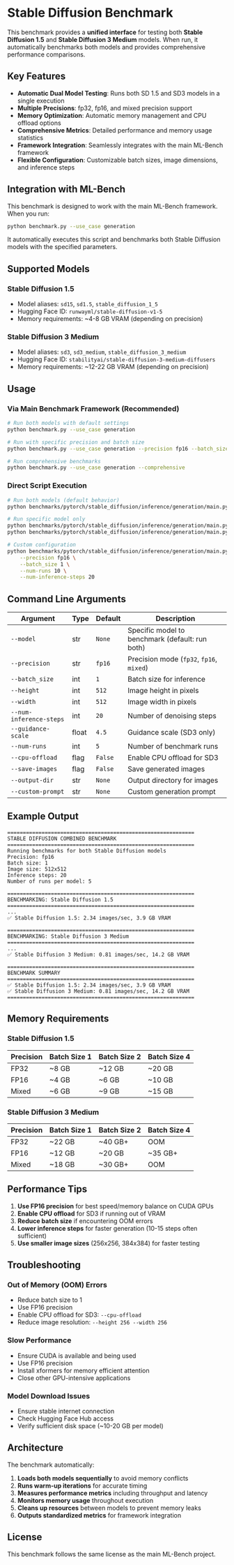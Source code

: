 # Stable Diffusion Benchmark

This benchmark provides a **unified interface** for testing both **Stable Diffusion 1.5** and **Stable Diffusion 3 Medium** models. When run, it automatically benchmarks both models and provides comprehensive performance comparisons.

## Key Features

- **Automatic Dual Model Testing**: Runs both SD 1.5 and SD3 models in a single execution
- **Multiple Precisions**: fp32, fp16, and mixed precision support
- **Memory Optimization**: Automatic memory management and CPU offload options
- **Comprehensive Metrics**: Detailed performance and memory usage statistics
- **Framework Integration**: Seamlessly integrates with the main ML-Bench framework
- **Flexible Configuration**: Customizable batch sizes, image dimensions, and inference steps

## Integration with ML-Bench

This benchmark is designed to work with the main ML-Bench framework. When you run:

```bash
python benchmark.py --use_case generation
```

It automatically executes this script and benchmarks both Stable Diffusion models with the specified parameters.

## Supported Models

### Stable Diffusion 1.5
- Model aliases: `sd15`, `sd1.5`, `stable_diffusion_1_5`
- Hugging Face ID: `runwayml/stable-diffusion-v1-5`
- Memory requirements: ~4-8 GB VRAM (depending on precision)

### Stable Diffusion 3 Medium
- Model aliases: `sd3`, `sd3_medium`, `stable_diffusion_3_medium`
- Hugging Face ID: `stabilityai/stable-diffusion-3-medium-diffusers`
- Memory requirements: ~12-22 GB VRAM (depending on precision)

## Usage

### Via Main Benchmark Framework (Recommended)

```bash
# Run both models with default settings
python benchmark.py --use_case generation

# Run with specific precision and batch size
python benchmark.py --use_case generation --precision fp16 --batch_size 1

# Run comprehensive benchmarks
python benchmark.py --use_case generation --comprehensive
```

### Direct Script Execution

```bash
# Run both models (default behavior)
python benchmarks/pytorch/stable_diffusion/inference/generation/main.py

# Run specific model only
python benchmarks/pytorch/stable_diffusion/inference/generation/main.py --model sd15
python benchmarks/pytorch/stable_diffusion/inference/generation/main.py --model sd3

# Custom configuration
python benchmarks/pytorch/stable_diffusion/inference/generation/main.py \
    --precision fp16 \
    --batch_size 1 \
    --num-runs 10 \
    --num-inference-steps 20
```

## Command Line Arguments

| Argument | Type | Default | Description |
|----------|------|---------|-------------|
| `--model` | str | `None` | Specific model to benchmark (default: run both) |
| `--precision` | str | `fp16` | Precision mode (`fp32`, `fp16`, `mixed`) |
| `--batch_size` | int | `1` | Batch size for inference |
| `--height` | int | `512` | Image height in pixels |
| `--width` | int | `512` | Image width in pixels |
| `--num-inference-steps` | int | `20` | Number of denoising steps |
| `--guidance-scale` | float | `4.5` | Guidance scale (SD3 only) |
| `--num-runs` | int | `5` | Number of benchmark runs |
| `--cpu-offload` | flag | `False` | Enable CPU offload for SD3 |
| `--save-images` | flag | `False` | Save generated images |
| `--output-dir` | str | `None` | Output directory for images |
| `--custom-prompt` | str | `None` | Custom generation prompt |

## Example Output

```
============================================================
STABLE DIFFUSION COMBINED BENCHMARK
============================================================
Running benchmarks for both Stable Diffusion models
Precision: fp16
Batch size: 1
Image size: 512x512
Inference steps: 20
Number of runs per model: 5

============================================================
BENCHMARKING: Stable Diffusion 1.5
============================================================
...
✅ Stable Diffusion 1.5: 2.34 images/sec, 3.9 GB VRAM

============================================================
BENCHMARKING: Stable Diffusion 3 Medium
============================================================
...
✅ Stable Diffusion 3 Medium: 0.81 images/sec, 14.2 GB VRAM

============================================================
BENCHMARK SUMMARY
============================================================
✅ Stable Diffusion 1.5: 2.34 images/sec, 3.9 GB VRAM
✅ Stable Diffusion 3 Medium: 0.81 images/sec, 14.2 GB VRAM
============================================================
```

## Memory Requirements

### Stable Diffusion 1.5
| Precision | Batch Size 1 | Batch Size 2 | Batch Size 4 |
|-----------|--------------|--------------|--------------|
| FP32      | ~8 GB        | ~12 GB       | ~20 GB       |
| FP16      | ~4 GB        | ~6 GB        | ~10 GB       |
| Mixed     | ~6 GB        | ~9 GB        | ~15 GB       |

### Stable Diffusion 3 Medium
| Precision | Batch Size 1 | Batch Size 2 | Batch Size 4 |
|-----------|--------------|--------------|--------------|
| FP32      | ~22 GB       | ~40 GB+      | OOM          |
| FP16      | ~12 GB       | ~20 GB       | ~35 GB+      |
| Mixed     | ~18 GB       | ~30 GB+      | OOM          |

## Performance Tips

1. **Use FP16 precision** for best speed/memory balance on CUDA GPUs
2. **Enable CPU offload** for SD3 if running out of VRAM
3. **Reduce batch size** if encountering OOM errors
4. **Lower inference steps** for faster generation (10-15 steps often sufficient)
5. **Use smaller image sizes** (256x256, 384x384) for faster testing

## Troubleshooting

### Out of Memory (OOM) Errors
- Reduce batch size to 1
- Use FP16 precision
- Enable CPU offload for SD3: `--cpu-offload`
- Reduce image resolution: `--height 256 --width 256`

### Slow Performance
- Ensure CUDA is available and being used
- Use FP16 precision
- Install xformers for memory efficient attention
- Close other GPU-intensive applications

### Model Download Issues
- Ensure stable internet connection
- Check Hugging Face Hub access
- Verify sufficient disk space (~10-20 GB per model)

## Architecture

The benchmark automatically:

1. **Loads both models sequentially** to avoid memory conflicts
2. **Runs warm-up iterations** for accurate timing
3. **Measures performance metrics** including throughput and latency
4. **Monitors memory usage** throughout execution
5. **Cleans up resources** between models to prevent memory leaks
6. **Outputs standardized metrics** for framework integration

## License

This benchmark follows the same license as the main ML-Bench project. 